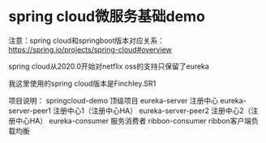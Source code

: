# spring cloud微服务基础demo

注意：spring cloud和springboot版本对应关系：
    https://spring.io/projects/spring-cloud#overview

spring cloud从2020.0开始对netflix oss的支持只保留了eureka

我这里使用的spring cloud版本是Finchley.SR1


项目说明：
    springcloud-demo 顶级项目
    eureka-server 注册中心
    eureka-server-peer1 注册中心1（注册中心HA）
    eureka-server-peer2 注册中心2（注册中心HA）
    eureka-consumer 服务消费者
    ribbon-consumer ribbon客户端负载均衡
